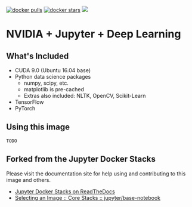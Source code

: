 [![docker pulls](https://img.shields.io/docker/pulls/jupyter/base-notebook.svg)](https://hub.docker.com/r/jupyter/base-notebook/) [![docker stars](https://img.shields.io/docker/stars/jupyter/base-notebook.svg)](https://hub.docker.com/r/jupyter/base-notebook/) [![](https://images.microbadger.com/badges/image/jupyter/base-notebook.svg)](https://microbadger.com/images/jupyter/base-notebook "jupyter/base-notebook image metadata")

# NVIDIA + Jupyter + Deep Learning

## What's Included

* CUDA 9.0 (Ubuntu 16.04 base)
* Python data science packages
  * numpy, scipy, etc.
  * matplotlib is pre-cached
  * Extras also included: NLTK, OpenCV, Scikit-Learn
* TensorFlow
* PyTorch

## Using this image

```
TODO
```

## Forked from the Jupyter Docker Stacks

Please visit the documentation site for help using and contributing to this image and others.

* [Jupyter Docker Stacks on ReadTheDocs](http://jupyter-docker-stacks.readthedocs.io/en/latest/index.html)
* [Selecting an Image :: Core Stacks :: jupyter/base-notebook](http://jupyter-docker-stacks.readthedocs.io/en/latest/using/selecting.html#jupyter-base-notebook)

